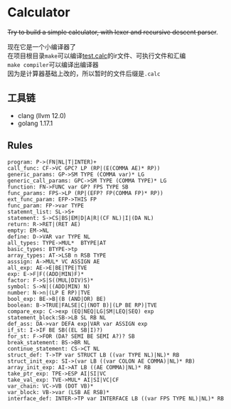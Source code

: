 # Calculator
~~Try to build a simple calculator, with lexer and recursive descent parser~~.

现在它是一个小编译器了  
在项目根目录`make`可以编译[test.calc](cmd/test.calc)的ir文件、可执行文件和汇编  
`make compiler`可以编译出编译器  
因为是计算器基础上改的，所以暂时的文件后缀是`.calc`  

## 工具链
- clang (llvm 12.0)
- golang 1.17.1
## Rules
```
program: P->(FN|NL|T|INTER)+
call_func: CF->VC GPC? LP (RP|(E(COMMA AE)* RP))
generic_params: GP->SM TYPE (COMMA var)* LG
generic_call_params: GPC->SM TYPE (COMMA TYPE)* LG
function: FN->FUNC var GP? FPS TYPE SB
func_params: FPS->LP (RP|(EFP? FP(COMMA FP)* RP))
ext_func_param: EFP->THIS FP
func_param: FP->var TYPE
statemnt_list: SL->S+
statement: S->CS|BS|EM|D|A|R|(CF NL)|I|(DA NL)
return: R->RET|(RET AE)
empty: EM->NL
define: D->VAR var TYPE NL
all_types: TYPE->MUL*  BTYPE|AT
basic_types: BTYPE->tp
array_types: AT->LSB n RSB TYPE
asssign: A->MUL* VC ASSIGN AE
all_exp: AE->E|BE|TPE|TVE
exp: E->F|F((ADD|MIN)F)*
factor: F->S|S((MUL|DIV)S)*
symbol: S->N|((ADD|MIN) N)
number: N->n|(LP E RP)|TVE
bool_exp: BE->B|(B (AND|OR) BE)
boolean: B->TRUE|FALSE|C|(NOT B)|(LP BE RP)|TVE
compare_exp: C->exp (EQ|NEQ|LG|SM|LEQ|SEQ) exp
statement_block:SB->LB SL RB NL
def_ass: DA->var DEFA exp|VAR var ASSIGN exp
if_st: I->IF BE SB((EL SB|I)?)
for_st: F->FOR (DA? SEMI BE SEMI A?)? SB
break_statement: BS->BR NL
continue_statement: CS->CT NL
struct_def: T->TP var STRUCT LB ((var TYPE NL)|NL)* RB
struct_init_exp: SI->(var LB ((var COLON AE COMMA)|NL)* RB)
array_init_exp: AI->AT LB ((AE COMMA)|NL)* RB
take_ptr_exp: TPE->ESP AI|SI|VC
take_val_exp: TVE->MUL* AI|SI|VC|CF
var_chain: VC->VB (DOT VB)*
var_block: VB->var (LSB AE RSB)*
interface_def: INTER->TP var INTERFACE LB ((var FPS TYPE NL)|NL)* RB
```
